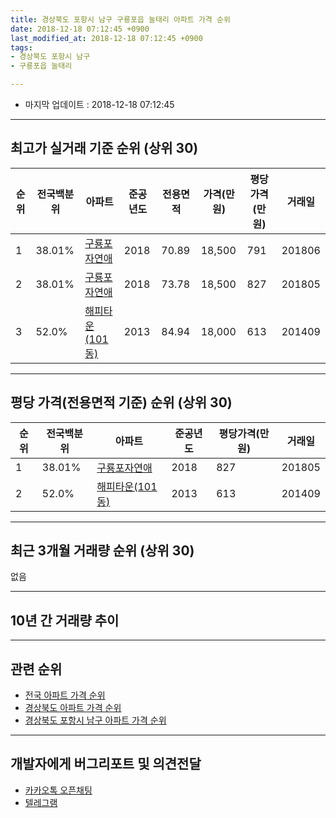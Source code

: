 ```yaml
---
title: 경상북도 포항시 남구 구룡포읍 눌태리 아파트 가격 순위
date: 2018-12-18 07:12:45 +0900
last_modified_at: 2018-12-18 07:12:45 +0900
tags:
- 경상북도 포항시 남구
- 구룡포읍 눌태리

---
```


* 마지막 업데이트 : 2018-12-18 07:12:45

---

## 최고가 실거래 기준 순위 (상위 30)


|순위|전국백분위|아파트|준공년도|전용면적|가격(만원)|평당가격(만원)|거래일|
|---|---|---|---|---|---|---|---|
|1|38.01%|[구룡포자연애](https://search.naver.com/search.naver?query=%EA%B2%BD%EC%83%81%EB%B6%81%EB%8F%84+%ED%8F%AC%ED%95%AD%EC%8B%9C+%EB%82%A8%EA%B5%AC+%EA%B5%AC%EB%A3%A1%ED%8F%AC%EC%9D%8D+%EB%88%8C%ED%83%9C%EB%A6%AC+%EA%B5%AC%EB%A3%A1%ED%8F%AC%EC%9E%90%EC%97%B0%EC%95%A0)|2018|70.89|18,500|791|201806|
|2|38.01%|[구룡포자연애](https://search.naver.com/search.naver?query=%EA%B2%BD%EC%83%81%EB%B6%81%EB%8F%84+%ED%8F%AC%ED%95%AD%EC%8B%9C+%EB%82%A8%EA%B5%AC+%EA%B5%AC%EB%A3%A1%ED%8F%AC%EC%9D%8D+%EB%88%8C%ED%83%9C%EB%A6%AC+%EA%B5%AC%EB%A3%A1%ED%8F%AC%EC%9E%90%EC%97%B0%EC%95%A0)|2018|73.78|18,500|827|201805|
|3|52.0%|[해피타운(101동)](https://search.naver.com/search.naver?query=%EA%B2%BD%EC%83%81%EB%B6%81%EB%8F%84+%ED%8F%AC%ED%95%AD%EC%8B%9C+%EB%82%A8%EA%B5%AC+%EA%B5%AC%EB%A3%A1%ED%8F%AC%EC%9D%8D+%EB%88%8C%ED%83%9C%EB%A6%AC+%ED%95%B4%ED%94%BC%ED%83%80%EC%9A%B4%28101%EB%8F%99%29)|2013|84.94|18,000|613|201409|


---

## 평당 가격(전용면적 기준) 순위 (상위 30)


|순위|전국백분위|아파트|준공년도|평당가격(만원)|거래일|
|---|---|---|---|---|---|
|1|38.01%|[구룡포자연애](https://search.naver.com/search.naver?query=%EA%B2%BD%EC%83%81%EB%B6%81%EB%8F%84+%ED%8F%AC%ED%95%AD%EC%8B%9C+%EB%82%A8%EA%B5%AC+%EA%B5%AC%EB%A3%A1%ED%8F%AC%EC%9D%8D+%EB%88%8C%ED%83%9C%EB%A6%AC+%EA%B5%AC%EB%A3%A1%ED%8F%AC%EC%9E%90%EC%97%B0%EC%95%A0)|2018|827|201805|
|2|52.0%|[해피타운(101동)](https://search.naver.com/search.naver?query=%EA%B2%BD%EC%83%81%EB%B6%81%EB%8F%84+%ED%8F%AC%ED%95%AD%EC%8B%9C+%EB%82%A8%EA%B5%AC+%EA%B5%AC%EB%A3%A1%ED%8F%AC%EC%9D%8D+%EB%88%8C%ED%83%9C%EB%A6%AC+%ED%95%B4%ED%94%BC%ED%83%80%EC%9A%B4%28101%EB%8F%99%29)|2013|613|201409|


---

## 최근 3개월 거래량 순위 (상위 30)

없음

---

## 10년 간 거래량 추이


<div style="width:100%;">
    <canvas id="deal_progress" height="250"></canvas>
</div>

<script>
new Chart(document.getElementById("deal_progress"), {
    type: 'line',
    data: {
        labels: ['200812','200901','200902','200903','200904','200905','200906','200907','200908','200909','200910','200911','200912','201001','201002','201003','201004','201005','201006','201007','201008','201009','201010','201011','201012','201101','201102','201103','201104','201105','201106','201107','201108','201109','201110','201111','201112','201201','201202','201203','201204','201205','201206','201207','201208','201209','201210','201211','201212','201301','201302','201303','201304','201305','201306','201307','201308','201309','201310','201311','201312','201401','201402','201403','201404','201405','201406','201407','201408','201409','201410','201411','201412','201501','201502','201503','201504','201505','201506','201507','201508','201509','201510','201511','201512','201601','201602','201603','201604','201605','201606','201607','201608','201609','201610','201611','201612','201701','201702','201703','201704','201705','201706','201707','201708','201709','201710','201711','201712','201801','201802','201803','201804','201805','201806','201807','201808','201809','201810','201811','201812'],
        datasets: [{
            label: '실거래 수',
            pointRadius: 1,
            data: [0, 0, 0, 0, 0, 0, 0, 0, 0, 0, 0, 0, 0, 0, 0, 0, 0, 0, 0, 0, 0, 0, 0, 0, 0, 0, 0, 0, 0, 0, 0, 0, 0, 0, 0, 0, 0, 0, 0, 0, 0, 0, 0, 0, 0, 0, 0, 0, 0, 0, 0, 0, 0, 0, 0, 0, 0, 0, 0, 0, 0, 0, 0, 0, 0, 0, 0, 0, 1, 1, 0, 0, 0, 0, 0, 0, 0, 0, 0, 0, 0, 0, 0, 0, 0, 0, 0, 0, 0, 0, 0, 0, 0, 0, 0, 0, 0, 0, 1, 0, 0, 0, 1, 0, 0, 0, 0, 0, 0, 0, 0, 0, 0, 1, 2, 1, 0, 1, 0, 0, 0],
            borderColor: "rgba(255, 201, 14, 1)",
            backgroundColor: "rgba(255, 201, 14, 0.5)",
            fill: true,
        }]
    },
    options: {
        responsive: true,
        title: {
            display: true,
            text: '10년간 거래량 추이'
        },
        tooltips: {
            mode: 'index',
            intersect: false,
        },
        hover: {
            mode: 'nearest',
            intersect: true
        },
        scales: {
            xAxes: [{
                display: true,
                scaleLabel: {
                    display: true,
                    labelString: '년/월'
                }
            }],
            yAxes: [{
                display: true,
                ticks: {
                    suggestedMin: 0,
                },
                scaleLabel: {
                    display: true,
                    labelString: '실거래 수'
                }
            }]
        }
    }
});

</script>


---

## 관련 순위

- [전국 아파트 가격 순위](https://inasie.github.io/apt-ranking/전국)
- [경상북도 아파트 가격 순위](https://inasie.github.io/apt-ranking/경상북도)
- [경상북도 포항시 남구 아파트 가격 순위](https://inasie.github.io/apt-ranking/경상북도-포항시-남구)


---

## 개발자에게 버그리포트 및 의견전달

- [카카오톡 오픈채팅](https://open.kakao.com/o/gLJUAP4)
- [텔레그램](https://t.me/inasie)

